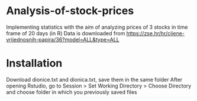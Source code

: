 # Analysis-of-stock-prices
Implementing statistics with the aim of analyzing prices of 3 stocks in time frame of 20 days (in R)
Data is downloaded from https://zse.hr/hr/cijene-vrijednosnih-papira/36?model=ALL&type=ALL
# Installation
Download dionice.txt and dionica.txt, save them in the same folder
After opening Rstudio, go to Session > Set Working Directory > Choose Directory and choose folder in which you previously saved files
